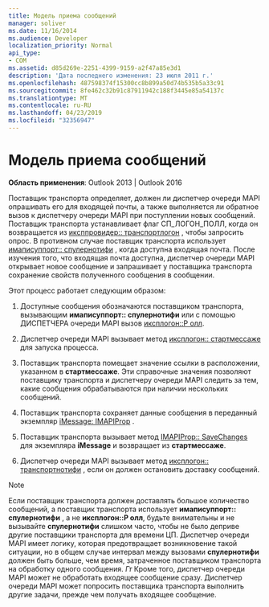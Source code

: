 ```yaml
---
title: Модель приема сообщений
manager: soliver
ms.date: 11/16/2014
ms.audience: Developer
localization_priority: Normal
api_type:
- COM
ms.assetid: d85d269e-2251-4399-9159-a2f47a85e3d1
description: 'Дата последнего изменения: 23 июля 2011 г.'
ms.openlocfilehash: 487598374f15300cc8b899a50d74b535b5a33c91
ms.sourcegitcommit: 8fe462c32b91c87911942c188f3445e85a54137c
ms.translationtype: MT
ms.contentlocale: ru-RU
ms.lasthandoff: 04/23/2019
ms.locfileid: "32356947"
---
```

# <a name="message-reception-model"></a>Модель приема сообщений

  
  
**Область применения**: Outlook 2013 | Outlook 2016 
  
Поставщик транспорта определяет, должен ли диспетчер очереди MAPI опрашивать его для входящей почты, а также выполняется ли обратное вызов к диспетчеру очереди MAPI при поступлении новых сообщений. Поставщик транспорта устанавливает флаг СП_ЛОГОН_ПОЛЛ, когда он возвращается из [иксппровидер:: транспортлогон](ixpprovider-transportlogon.md) , чтобы запросить опрос. В противном случае поставщик транспорта использует [имаписуппорт:: спулернотифи](imapisupport-spoolernotify.md) , когда доступна входящая почта. После изучения того, что входящая почта доступна, диспетчер очереди MAPI открывает новое сообщение и запрашивает у поставщика транспорта сохранение свойств полученного сообщения в сообщении. 
  
Этот процесс работает следующим образом:
  
1. Доступные сообщения обозначаются поставщиком транспорта, вызывающим **имаписуппорт:: спулернотифи** или с помощью ДИСПЕТЧЕРА очереди MAPI вызов [иксплогон::P олл](ixplogon-poll.md).
    
2. Диспетчер очереди MAPI вызывает метод [иксплогон:: стартмессаже](ixplogon-startmessage.md) для запуска процесса. 
    
3. Поставщик транспорта помещает значение ссылки в расположении, указанном в **стартмессаже**. Эти справочные значения позволяют поставщику транспорта и диспетчеру очереди MAPI следить за тем, какие сообщения обрабатываются при наличии нескольких сообщений.
    
4. Поставщик транспорта сохраняет данные сообщения в переданный экземпляр [iMessage: IMAPIProp](imessageimapiprop.md) . 
    
5. Поставщик транспорта вызывает метод [IMAPIProp:: SaveChanges](imapiprop-savechanges.md) для экземпляра **iMessage** и возвращает из **стартмессаже**.
    
6. Диспетчер очереди MAPI вызывает метод [иксплогон:: транспортнотифи](ixplogon-transportnotify.md) , если он должен остановить доставку сообщений. 
    
> [!NOTE]
> Если поставщик транспорта должен доставлять большое количество сообщений, а поставщик транспорта использует **имаписуппорт:: спулернотифи** , а не **иксплогон::P олл**, будьте внимательны и не вызывайте **спулернотифи** слишком часто, чтобы не было деприве другие поставщики транспорта для времени ЦП. Диспетчер очереди MAPI имеет логику, которая предотвращает возникновение такой ситуации, но в общем случае интервал между вызовами **спулернотифи** должен быть больше, чем время, затраченное поставщиком транспорта на обработку одного сообщения. _Гт_ Кроме того, диспетчер очереди MAPI может не обработать входящее сообщение сразу. Диспетчер очереди MAPI может попросить поставщика транспорта выполнить другие задачи, прежде чем получать входящее сообщение. 
  

